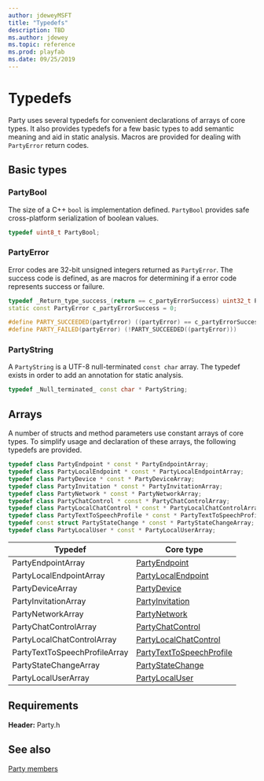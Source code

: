 ```yaml
---
author: jdeweyMSFT
title: "Typedefs"
description: TBD
ms.author: jdewey
ms.topic: reference
ms.prod: playfab
ms.date: 09/25/2019
---
```


# Typedefs

Party uses several typedefs for convenient declarations of arrays of core types. It also provides typedefs for a few basic types to add semantic meaning and aid in static analysis. Macros are  provided for dealing with `PartyError` return codes.

## Basic types

### PartyBool
The size of a C++ `bool` is implementation defined. `PartyBool` provides safe cross-platform serialization of boolean values.
```cpp
typedef uint8_t PartyBool;
```

### PartyError
Error codes are 32-bit unsigned integers returned as `PartyError`. The success code is defined, as are macros for determining if a error code represents success or failure.
```cpp
typedef _Return_type_success_(return == c_partyErrorSuccess) uint32_t PartyError;
static const PartyError c_partyErrorSuccess = 0;

#define PARTY_SUCCEEDED(partyError) ((partyError) == c_partyErrorSuccess)
#define PARTY_FAILED(partyError) (!PARTY_SUCCEEDED((partyError)))
```

### PartyString

A `PartyString` is a UTF-8 null-terminated `const char` array. The typedef exists in order to add an annotation for static analysis.

```cpp
typedef _Null_terminated_ const char * PartyString;
```

## Arrays

A number of structs and method parameters use constant arrays of core types. To simplify usage and declaration of these arrays, the following typedefs are provided.

```cpp
typedef class PartyEndpoint * const * PartyEndpointArray;
typedef class PartyLocalEndpoint * const * PartyLocalEndpointArray;
typedef class PartyDevice * const * PartyDeviceArray;
typedef class PartyInvitation * const * PartyInvitationArray;
typedef class PartyNetwork * const * PartyNetworkArray;
typedef class PartyChatControl * const * PartyChatControlArray;
typedef class PartyLocalChatControl * const * PartyLocalChatControlArray;
typedef class PartyTextToSpeechProfile * const * PartyTextToSpeechProfileArray;
typedef const struct PartyStateChange * const * PartyStateChangeArray;
typedef class PartyLocalUser * const * PartyLocalUserArray;
```

| Typedef | Core type |
| --- | --- |
| PartyEndpointArray | [PartyEndpoint](classes/PartyEndpoint/partyendpoint.md) |
| PartyLocalEndpointArray | [PartyLocalEndpoint](classes/PartyLocalEndpoint/partylocalendpoint.md) |
| PartyDeviceArray | [PartyDevice](classes/PartyDevice/partydevice.md) |
| PartyInvitationArray | [PartyInvitation](classes/PartyInvitation/partyinvitation.md) |
| PartyNetworkArray | [PartyNetwork](classes/PartyNetwork/partynetwork.md) |
| PartyChatControlArray | [PartyChatControl](classes/PartyChatControl/partychatcontrol.md) |
| PartyLocalChatControlArray | [PartyLocalChatControl](classes/PartyLocalChatControl/partylocalchatcontrol.md) |
| PartyTextToSpeechProfileArray | [PartyTextToSpeechProfile](classes/PartyTextToSpeechProfile/partytexttospeechprofile.md) |
| PartyStateChangeArray | [PartyStateChange](structs/partystatechange.md) |
| PartyLocalUserArray | [PartyLocalUser](classes/PartyLocalUser/partylocaluser.md) |

## Requirements

**Header:** Party.h

## See also
[Party members](party_members.md)

